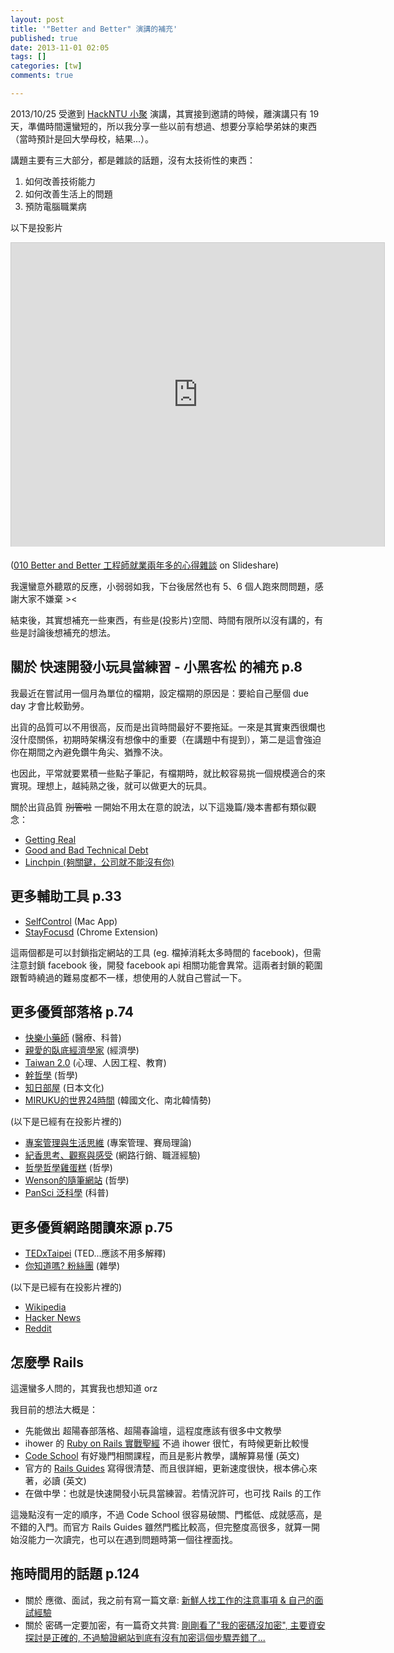 ```yaml
---
layout: post
title: '"Better and Better" 演講的補充'
published: true
date: 2013-11-01 02:05
tags: []
categories: [tw]
comments: true

---
```

2013/10/25 受邀到 [HackNTU 小聚](http://www.accupass.com/event/register?eid=464118848478336) 演講，其實接到邀請的時候，離演講只有 19 天，準備時間還蠻短的，所以我分享一些以前有想過、想要分享給學弟妹的東西（當時預計是回大學母校，結果...）。

講題主要有三大部分，都是雜談的話題，沒有太技術性的東西：

1. 如何改善技術能力
2. 如何改善生活上的問題
3. 預防電腦職業病

以下是投影片

<iframe src="http://www.slideshare.net/slideshow/embed_code/27586976?rel=0" width="597" height="486" frameborder="0" marginwidth="0" marginheight="0" scrolling="no" style="border:1px solid #CCC;border-width:1px 1px 0;margin-bottom:5px" allowfullscreen> </iframe>

([010 Better and Better 工程師就業兩年多的心得雜談](https://www.slideshare.net/BruceLi2/010-better-and-better) on Slideshare)

我還蠻意外聽眾的反應，小弱弱如我，下台後居然也有 5、6 個人跑來問問題，感謝大家不嫌棄 ><

結束後，其實想補充一些東西，有些是(投影片)空間、時間有限所以沒有講的，有些是討論後想補充的想法。


## 關於 快速開發小玩具當練習 - 小黑客松 的補充 p.8

我最近在嘗試用一個月為單位的檔期，設定檔期的原因是：要給自己壓個 due day 才會比較勤勞。

出貨的品質可以不用很高，反而是出貨時間最好不要拖延。一來是其實東西很爛也沒什麼關係，初期時架構沒有想像中的重要（在講題中有提到），第二是這會強迫你在期間之內避免鑽牛角尖、猶豫不決。

也因此，平常就要累積一些點子筆記，有檔期時，就比較容易挑一個規模適合的來實現。理想上，越純熟之後，就可以做更大的玩具。

關於出貨品質 ~~別管啦~~ 一開始不用太在意的說法，以下這幾篇/幾本書都有類似觀念：

* [Getting Real](http://gettingreal.37signals.com/)
* [Good and Bad Technical Debt](http://blog.crisp.se/2013/10/11/henrikkniberg/good-and-bad-technical-debt)
* [Linchpin (夠關鍵，公司就不能沒有你)](http://www.books.com.tw/exep/assp.php/bruceli/products/0010520893)

## 更多輔助工具 p.33

* [SelfControl](http://selfcontrolapp.com/) (Mac App)
* [StayFocusd](https://chrome.google.com/webstore/detail/stayfocusd/laankejkbhbdhmipfmgcngdelahlfoji?hl=en-US) (Chrome Extension)

這兩個都是可以封鎖指定網站的工具 (eg. 檔掉消耗太多時間的 facebook)，但需注意封鎖 facebook 後，開發 facebook api 相關功能會異常。這兩者封鎖的範圍跟暫時繞過的難易度都不一樣，想使用的人就自己嘗試一下。

## 更多優質部落格 p.74

* [快樂小藥師](http://mulicia.pixnet.net/blog) (醫療、科普)
* [親愛的臥底經濟學家](http://www.ftchinese.com/column/007000022) (經濟學)
* [Taiwan 2.0](http://taiwan.chtsai.org/) (心理、人因工程、教育)
* [幹哲學](http://isaacstn.blogspot.tw/) (哲學)
* [知日部屋](http://www.cuhkacs.org/~benng/Bo-Blog/index.php) (日本文化)
* [MIRUKU的世界24時間](http://www.mworld24.com/) (韓國文化、南北韓情勢)

(以下是已經有在投影片裡的)

*	[專案管理與生活思維](http://projectup.net/) (專案管理、賽局理論)
*	[紀香思考、觀察與感受](http://norika.tw/) (網路行銷、職涯經驗)
*	[哲學哲學雞蛋糕](http://cja.tw/) (哲學)
*	[Wenson的隨筆網站](http://wensonyeh.blogspot.tw/) (哲學)
*	[PanSci 泛科學](http://pansci.tw/) (科普)

## 更多優質網路閱讀來源 p.75

* [TEDxTaipei](http://tedxtaipei.com/) (TED...應該不用多解釋)
* [你知道嗎? 粉絲團](https://www.facebook.com/zztao) (雜學)

(以下是已經有在投影片裡的)

* [Wikipedia](http://en.wikipedia.org/wiki/Main_Page)
* [Hacker News](https://news.ycombinator.com/)
* [Reddit](http://www.reddit.com/)

<a name="learn-rails">

## 怎麼學 Rails

這還蠻多人問的，其實我也想知道 orz

我目前的想法大概是：

* 先能做出 超陽春部落格、超陽春論壇，這程度應該有很多中文教學
* ihower 的 [Ruby on Rails 實戰聖經](http://ihower.tw/rails3/) 不過 ihower 很忙，有時候更新比較慢
* [Code School](https://www.codeschool.com/) 有好幾門相關課程，而且是影片教學，講解算易懂 (英文)
* 官方的 [Rails Guides](http://guides.rubyonrails.org/) 寫得很清楚、而且很詳細，更新速度很快，根本佛心來著，必讀 (英文)
* 在做中學：也就是快速開發小玩具當練習。若情況許可，也可找 Rails 的工作

這幾點沒有一定的順序，不過 Code School 很容易破關、門檻低、成就感高，是不錯的入門。而官方 Rails Guides 雖然門檻比較高，但完整度高很多，就算一開始沒能力一次讀完，也可以在遇到問題時第一個往裡面找。

## 拖時間用的話題 p.124

* 關於 應徵、面試，我之前有寫一篇文章: [新鮮人找工作的注意事項 & 自己的面試經驗](http://littlebmix.blogspot.tw/2011/09/blog-post.html)
* 關於 密碼一定要加密，有一篇奇文共賞: [剛剛看了"我的密碼沒加密", 主要資安探討是正確的, 不過驗證網站到底有沒有加密這個步驟弄錯了...](http://www.flickr.com/photos/huanglifu/8393039552/sizes/o/in/photostream/)
